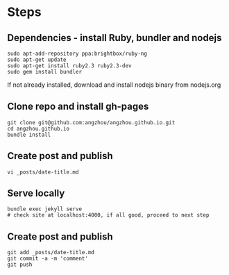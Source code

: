 # Steps

## Dependencies - install Ruby, bundler and nodejs

    sudo apt-add-repository ppa:brightbox/ruby-ng
    sudo apt-get update
    sudo apt-get install ruby2.3 ruby2.3-dev
    sudo gem install bundler

If not already installed, download and install nodejs binary from nodejs.org

## Clone repo and install gh-pages

    git clone git@github.com:angzhou/angzhou.github.io.git
    cd angzhou.github.io
    bundle install

## Create post and publish

    vi _posts/date-title.md

## Serve locally

    bundle exec jekyll serve
    # check site at localhost:4000, if all good, proceed to next step

## Create post and publish

    git add _posts/date-title.md
    git commit -a -m 'comment'
    git push
